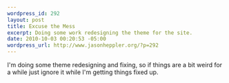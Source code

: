 ```yaml
--- 
wordpress_id: 292
layout: post
title: Excuse the Mess
excerpt: Doing some work redesigning the theme for the site.
date: 2010-10-03 00:20:53 -05:00
wordpress_url: http://www.jasonheppler.org/?p=292
---
```

I'm doing some theme redesigning and fixing, so if things are a bit weird for a while just ignore it while I'm getting things fixed up.
